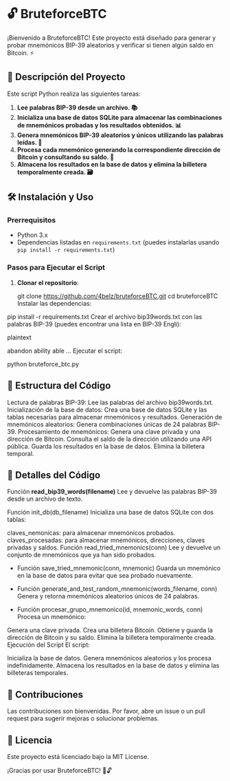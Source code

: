 # 🔓 BruteforceBTC

¡Bienvenido a BruteforceBTC! Este proyecto está diseñado para generar y probar mnemónicos BIP-39 aleatorios y verificar si tienen algún saldo en Bitcoin. ⚡

## 🚀 Descripción del Proyecto

Este script Python realiza las siguientes tareas:

1. **Lee palabras BIP-39 desde un archivo. 📚**
2. **Inicializa una base de datos SQLite para almacenar las combinaciones de mnemónicos probadas y los resultados obtenidos. 📊**
3. **Genera mnemónicos BIP-39 aleatorios y únicos utilizando las palabras leídas. 🎲**
4. **Procesa cada mnemónico generando la correspondiente dirección de Bitcoin y consultando su saldo. 💸**
5. **Almacena los resultados en la base de datos y elimina la billetera temporalmente creada. 🗃️**

## 🛠️ Instalación y Uso

### Prerrequisitos

- Python 3.x
- Dependencias listadas en `requirements.txt` (puedes instalarlas usando `pip install -r requirements.txt`)

### Pasos para Ejecutar el Script

1. **Clonar el repositorio**:
  
   git clone https://github.com/4belz/bruteforceBTC.git
   cd bruteforceBTC
Instalar las dependencias:

pip install -r requirements.txt
Crear el archivo bip39words.txt con las palabras BIP-39 (puedes encontrar una lista en BIP-39 Engli):

plaintext

abandon
ability
able
...
Ejecutar el script:

python bruteforce_btc.py

## 📂 Estructura del Código

Lectura de palabras BIP-39: Lee las palabras del archivo bip39words.txt.
Inicialización de la base de datos: Crea una base de datos SQLite y las tablas necesarias para almacenar mnemónicos y resultados.
Generación de mnemónicos aleatorios: Genera combinaciones únicas de 24 palabras BIP-39.
Procesamiento de mnemónicos:
Genera una clave privada y una dirección de Bitcoin.
Consulta el saldo de la dirección utilizando una API pública.
Guarda los resultados en la base de datos.
Elimina la billetera temporal.

## 📝 Detalles del Código

Función **read_bip39_words(filename)**
Lee y devuelve las palabras BIP-39 desde un archivo de texto.

Función init_db(db_filename)
Inicializa una base de datos SQLite con dos tablas:

claves_nemonicas: para almacenar mnemónicos probados.
claves_procesadas: para almacenar mnemónicos, direcciones, claves privadas y saldos.
Función read_tried_mnemonics(conn)
Lee y devuelve un conjunto de mnemónicos que ya han sido probados.

* Función save_tried_mnemonic(conn, mnemonic)
Guarda un mnemónico en la base de datos para evitar que sea probado nuevamente.

* Función generate_and_test_random_mnemonic(words_filename, conn)
Genera y retorna mnemónicos aleatorios únicos de 24 palabras.

* Función procesar_grupo_mnemonico(id, mnemonic_words, conn)
Procesa un mnemónico:

Genera una clave privada.
Crea una billetera Bitcoin.
Obtiene y guarda la dirección de Bitcoin y su saldo.
Elimina la billetera temporalmente creada.
Ejecución del Script
El script:

Inicializa la base de datos.
Genera mnemónicos aleatorios y los procesa indefinidamente.
Almacena los resultados en la base de datos y elimina las billeteras temporales.

## 🚧 Contribuciones

Las contribuciones son bienvenidas. Por favor, abre un issue o un pull request para sugerir mejoras o solucionar problemas.

## 📜 Licencia

Este proyecto está licenciado bajo la MIT License.

¡Gracias por usar BruteforceBTC! 🚀🔓

